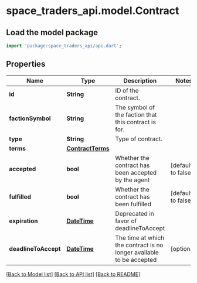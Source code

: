 # space_traders_api.model.Contract

## Load the model package
```dart
import 'package:space_traders_api/api.dart';
```

## Properties
Name | Type | Description | Notes
------------ | ------------- | ------------- | -------------
**id** | **String** | ID of the contract. | 
**factionSymbol** | **String** | The symbol of the faction that this contract is for. | 
**type** | **String** | Type of contract. | 
**terms** | [**ContractTerms**](ContractTerms.md) |  | 
**accepted** | **bool** | Whether the contract has been accepted by the agent | [default to false]
**fulfilled** | **bool** | Whether the contract has been fulfilled | [default to false]
**expiration** | [**DateTime**](DateTime.md) | Deprecated in favor of deadlineToAccept | 
**deadlineToAccept** | [**DateTime**](DateTime.md) | The time at which the contract is no longer available to be accepted | [optional] 

[[Back to Model list]](../README.md#documentation-for-models) [[Back to API list]](../README.md#documentation-for-api-endpoints) [[Back to README]](../README.md)


